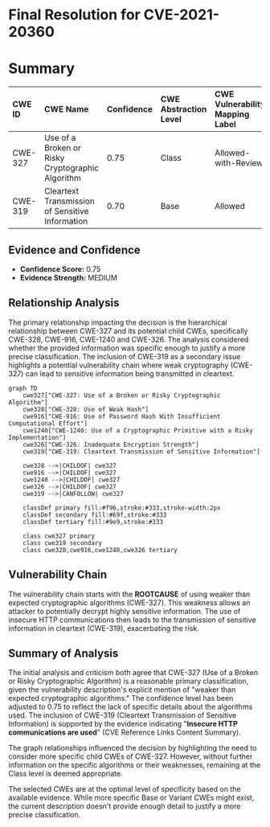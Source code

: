 # Final Resolution for CVE-2021-20360

# Summary
| CWE ID  | CWE Name                                                  | Confidence | CWE Abstraction Level | CWE Vulnerability Mapping Label | CWE-Vulnerability Mapping Notes |
| :-------- | :-------------------------------------------------------- | :--------- | :-------------------- | :------------------------------ | :------------------------------ |
| CWE-327 | Use of a Broken or Risky Cryptographic Algorithm          | 0.75       | Class                 | Allowed-with-Review             | Primary CWE                    |
| CWE-319 | Cleartext Transmission of Sensitive Information          | 0.70       | Base                  | Allowed                         | Secondary Candidate             |

## Evidence and Confidence

*   **Confidence Score:** 0.75
*   **Evidence Strength:** MEDIUM

## Relationship Analysis
The primary relationship impacting the decision is the hierarchical relationship between CWE-327 and its potential child CWEs, specifically CWE-328, CWE-916, CWE-1240 and CWE-326. The analysis considered whether the provided information was specific enough to justify a more precise classification. The inclusion of CWE-319 as a secondary issue highlights a potential vulnerability chain where weak cryptography (CWE-327) can lead to sensitive information being transmitted in cleartext.

```mermaid
graph TD
    cwe327["CWE-327: Use of a Broken or Risky Cryptographic Algorithm"]
    cwe328["CWE-328: Use of Weak Hash"]
    cwe916["CWE-916: Use of Password Hash With Insufficient Computational Effort"]
    cwe1240["CWE-1240: Use of a Cryptographic Primitive with a Risky Implementation"]
    cwe326["CWE-326: Inadequate Encryption Strength"]
    cwe319["CWE-319: Cleartext Transmission of Sensitive Information"]

    cwe328 -->|CHILDOF| cwe327
    cwe916 -->|CHILDOF| cwe327
    cwe1240 -->|CHILDOF| cwe327
    cwe326 -->|CHILDOF| cwe327
    cwe319 -->|CANFOLLOW| cwe327

    classDef primary fill:#f96,stroke:#333,stroke-width:2px
    classDef secondary fill:#69f,stroke:#333
    classDef tertiary fill:#9e9,stroke:#333

    class cwe327 primary
    class cwe319 secondary
    class cwe328,cwe916,cwe1240,cwe326 tertiary
```

## Vulnerability Chain
The vulnerability chain starts with the **ROOTCAUSE** of using weaker than expected cryptographic algorithms (CWE-327). This weakness allows an attacker to potentially decrypt highly sensitive information. The use of insecure HTTP communications then leads to the transmission of sensitive information in cleartext (CWE-319), exacerbating the risk.

## Summary of Analysis
The initial analysis and criticism both agree that CWE-327 (Use of a Broken or Risky Cryptographic Algorithm) is a reasonable primary classification, given the vulnerability description's explicit mention of "weaker than expected cryptographic algorithms." The confidence level has been adjusted to 0.75 to reflect the lack of specific details about the algorithms used. The inclusion of CWE-319 (Cleartext Transmission of Sensitive Information) is supported by the evidence indicating "**Insecure HTTP communications are used**" (CVE Reference Links Content Summary).

The graph relationships influenced the decision by highlighting the need to consider more specific child CWEs of CWE-327. However, without further information on the specific algorithms or their weaknesses, remaining at the Class level is deemed appropriate.

The selected CWEs are at the optimal level of specificity based on the available evidence. While more specific Base or Variant CWEs might exist, the current description doesn't provide enough detail to justify a more precise classification.
